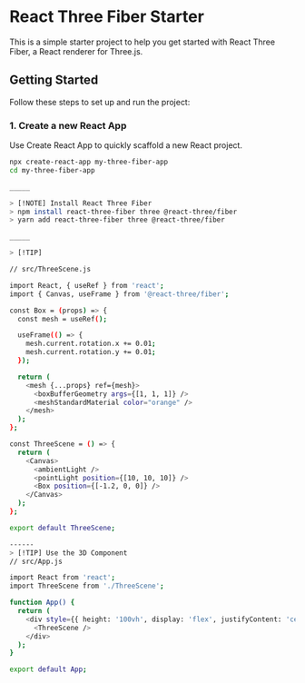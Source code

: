 # React Three Fiber Starter
This is a simple starter project to help you get started with React Three Fiber, a React renderer for Three.js.

## Getting Started
Follow these steps to set up and run the project:

### 1. Create a new React App
Use Create React App to quickly scaffold a new React project.

```bash
npx create-react-app my-three-fiber-app
cd my-three-fiber-app

_____

> [!NOTE] Install React Three Fiber
> npm install react-three-fiber three @react-three/fiber
> yarn add react-three-fiber three @react-three/fiber

_____

> [!TIP]

// src/ThreeScene.js

import React, { useRef } from 'react';
import { Canvas, useFrame } from '@react-three/fiber';

const Box = (props) => {
  const mesh = useRef();

  useFrame(() => {
    mesh.current.rotation.x += 0.01;
    mesh.current.rotation.y += 0.01;
  });

  return (
    <mesh {...props} ref={mesh}>
      <boxBufferGeometry args={[1, 1, 1]} />
      <meshStandardMaterial color="orange" />
    </mesh>
  );
};

const ThreeScene = () => {
  return (
    <Canvas>
      <ambientLight />
      <pointLight position={[10, 10, 10]} />
      <Box position={[-1.2, 0, 0]} />
    </Canvas>
  );
};

export default ThreeScene;

------
> [!TIP] Use the 3D Component
// src/App.js

import React from 'react';
import ThreeScene from './ThreeScene';

function App() {
  return (
    <div style={{ height: '100vh', display: 'flex', justifyContent: 'center', alignItems: 'center' }}>
      <ThreeScene />
    </div>
  );
}

export default App;


